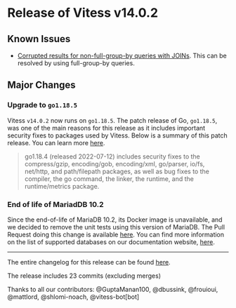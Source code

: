 # Release of Vitess v14.0.2
## Known Issues

- [Corrupted results for non-full-group-by queries with JOINs](https://github.com/vitessio/vitess/issues/11625). This can be resolved by using full-group-by queries.

## Major Changes

### Upgrade to `go1.18.5`

Vitess `v14.0.2` now runs on `go1.18.5`.
The patch release of Go, `go1.18.5`, was one of the main reasons for this release as it includes important security fixes to packages used by Vitess.
Below is a summary of this patch release. You can learn more [here](https://go.dev/doc/devel/release#go1.18).

> go1.18.4 (released 2022-07-12) includes security fixes to the compress/gzip, encoding/gob, encoding/xml, go/parser, io/fs, net/http, and path/filepath packages, as well as bug fixes to the compiler, the go command, the linker, the runtime, and the runtime/metrics package.
### End of life of MariadDB 10.2

Since the end-of-life of MariaDB 10.2, its Docker image is unavailable, and we decided to remove the unit tests using this version of MariaDB. The Pull Request doing this change is available [here](https://github.com/vitessio/vitess/pull/11042).
You can find more information on the list of supported databases on our documentation website, [here](https://vitess.io/docs/14.0/overview/supported-databases/).

------------
The entire changelog for this release can be found [here](https://github.com/vitessio/vitess/blob/main/changelog/14.0/14.0.2/14_0_2_changelog.md).

The release includes 23 commits (excluding merges)

Thanks to all our contributors: @GuptaManan100, @dbussink, @frouioui, @mattlord, @shlomi-noach, @vitess-bot[bot]
